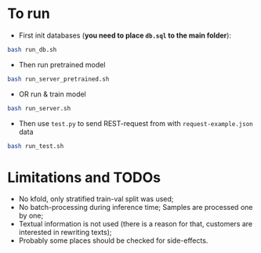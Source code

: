 # To run
* First init databases (__you need to place `db.sql` to the main folder__):
```bash
bash run_db.sh
```
* Then run pretrained model
```bash
bash run_server_pretrained.sh
```

* OR run & train model
```bash
bash run_server.sh
```

* Then use `test.py` to send REST-request from with `request-example.json` data
```bash
bash run_test.sh
```


# Limitations and TODOs
* No kfold, only stratified train-val split was used;
* No batch-processing during inference time; Samples are processed one by one;
* Textual information is not used (there is a reason for that, customers are interested in rewriting texts);
* Probably some places should be checked for side-effects.
